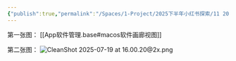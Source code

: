 ```yaml
---
{"publish":true,"permalink":"/Spaces/1-Project/2025下半年小红书探索/11 2025年我的macOS软件天梯榜-all in榨干版.md","created":"2025-07-19","modified":"2025-07-19","published":"2025-07-21T12:39:47.427+08:00","cssclasses":""}
---
```



第一张图：
[[App软件管理.base#macos软件画廊视图]]

第二张图：
![CleanShot 2025-07-19 at 16.00.20@2x.png](https://pub-pic.oldwinter.top/2025/07/433abddc9d433f86da7b54dc4134e118.png)
